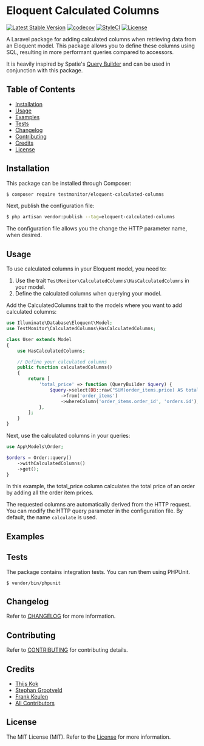 # Eloquent Calculated Columns

[![Latest Stable Version](https://poser.pugx.org/testmonitor/eloquent-calculated-columns/v/stable)](https://packagist.org/packages/testmonitor/eloquent-calculated-columns)
[![codecov](https://codecov.io/gh/testmonitor/eloquent-calculated-columns/graph/badge.svg?token=EK8IWK6R9G)](https://codecov.io/gh/testmonitor/eloquent-calculated-columns)
[![StyleCI](https://styleci.io/repos/824909779/shield)](https://styleci.io/repos/824909779)
[![License](https://poser.pugx.org/testmonitor/eloquent-calculated-columns/license)](https://packagist.org/packages/eloquent-calculated-columns)

A Laravel package for adding calculated columns when retrieving data from an Eloquent model. This package allows you to define these columns using SQL, resulting in more performant queries compared to accessors.

It is heavily inspired by Spatie's [Query Builder](https://github.com/spatie/laravel-query-builder/) and can be used in conjunction with this package.

## Table of Contents

- [Installation](#installation)
- [Usage](#usage)
- [Examples](#examples)
- [Tests](#tests)
- [Changelog](#changelog)
- [Contributing](#contributing)
- [Credits](#credits)
- [License](#license)

## Installation

This package can be installed through Composer:

```sh
$ composer require testmonitor/eloquent-calculated-columns
```

Next, publish the configuration file:

```sh
$ php artisan vendor:publish --tag=eloquent-calculated-columns
```

The configuration file allows you the change the HTTP parameter name, when desired.

## Usage

To use calculated columns in your Eloquent model, you need to:

1. Use the trait ```TestMonitor\CalculatedColumns\HasCalculatedColumns``` in your model.
2. Define the calculated columns when querying your model.

Add the CalculatedColumns trait to the models where you want to add calculated columns:

```php
use Illuminate\Database\Eloquent\Model;
use TestMonitor\CalculatedColumns\HasCalculatedColumns;

class User extends Model
{
    use HasCalculatedColumns;

    // Define your calculated columns
    public function calculatedColumns()
    {
        return [
            'total_price' => function (QueryBuilder $query) {
                $query->select(DB::raw("SUM(order_items.price) AS total_price"))
                    ->from('order_items')
                    ->whereColumn('order_items.order_id', 'orders.id');
            },
        ];
    }
}
```

Next, use the calculated columns in your queries:

```php
use App\Models\Order;

$orders = Order::query()
    ->withCalculatedColumns()
    ->get();
}
```

In this example, the total_price column calculates the total price of an order
by adding all the order item prices.

The requested columns are automatically derived from the HTTP request. You can
modify the HTTP query parameter in the configuration file. By default,
the name `calculate` is used.

## Examples

## Tests

The package contains integration tests. You can run them using PHPUnit.

```
$ vendor/bin/phpunit
```

## Changelog

Refer to [CHANGELOG](CHANGELOG.md) for more information.

## Contributing

Refer to [CONTRIBUTING](CONTRIBUTING.md) for contributing details.

## Credits

- [Thijs Kok](https://www.testmonitor.com/)
- [Stephan Grootveld](https://www.testmonitor.com/)
- [Frank Keulen](https://www.testmonitor.com/)
- [All Contributors](../../contributors)

## License

The MIT License (MIT). Refer to the [License](LICENSE.md) for more information.
